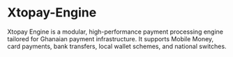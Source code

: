# Xtopay-Engine
Xtopay Engine is a modular, high-performance payment processing engine tailored for Ghanaian payment infrastructure. It supports Mobile Money, card payments, bank transfers, local wallet schemes, and national switches.
